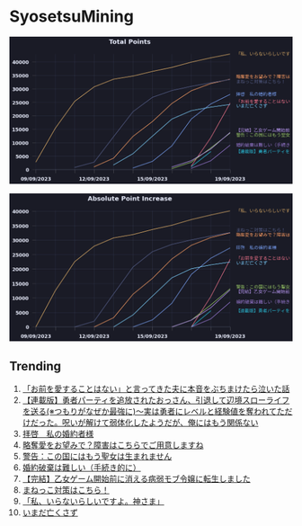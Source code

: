 # SyosetsuMining


![](https://raw.githubusercontent.com/exc4l/SyosetsuMining/main/plots/point_trend.png)

![](https://raw.githubusercontent.com/exc4l/SyosetsuMining/main/plots/point_increase.png)


## Trending

1. [「お前を愛することはない」と言ってきた夫に本音をぶちまけたら泣いた話](https://ncode.syosetu.com/n5113ik/)
2. [【連載版】勇者パーティを追放されたおっさん、引退して辺境スローライフを送る(※つもりがなぜか最強に)～実は勇者にレベルと経験値を奪われてただけだった。呪いが解けて弱体化したようだが、俺にはもう関係ない](https://ncode.syosetu.com/n5579ik/)
3. [拝啓　私の婚約者様](https://ncode.syosetu.com/n4140ik/)
4. [略奪愛をお望みで？障害はこちらでご用意しますね](https://ncode.syosetu.com/n2305ik/)
5. [警告：この国にはもう聖女は生まれません](https://ncode.syosetu.com/n5056ik/)
6. [婚約破棄は難しい（手続き的に）](https://ncode.syosetu.com/n5468ik/)
7. [【完結】乙女ゲーム開始前に消える病弱モブ令嬢に転生しました](https://ncode.syosetu.com/n7771ij/)
8. [まねっこ対策はこちら！](https://ncode.syosetu.com/n2559ik/)
9. [「私、いらないらしいですよ。神さま」](https://ncode.syosetu.com/n2268ik/)
10. [いまだ亡くさず](https://ncode.syosetu.com/n0797ij/)

